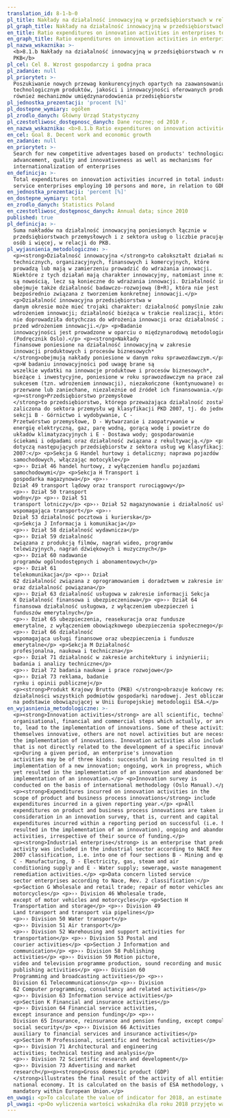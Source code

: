 ```yaml
---
translation_id: 8-1-b-0
pl_title: Nakłady na działalność innowacyjną w przedsiębiorstwach w relacji do PKB
pl_graph_title: Nakłady na działalność innowacyjną w przedsiębiorstwach w relacji do PKB
en_title: Ratio expenditures on innovation activities in enterprises to GDP
en_graph_title: Ratio expenditures on innovation activities in enterprises to GDP
pl_nazwa_wskaznika: >-
  <b>8.1.b Nakłady na działalność innowacyjną w przedsiębiorstwach w relacji do
  PKB</b>
pl_cel: Cel 8. Wzrost gospodarczy i godna praca
pl_zadanie: null
pl_priorytet: >-
  Poszukiwanie nowych przewag konkurencyjnych opartych na zaawansowaniu
  technologicznym produktów, jakości i innowacyjności oferowanych produktów, jak
  również mechanizmów umiędzynarodowienia przedsiębiorstw
pl_jednostka_prezentacji: 'procent [%]'
pl_dostepne_wymiary: ogółem
pl_zrodlo_danych: Główny Urząd Statystyczny
pl_czestotliwosc_dostępnosc_danych: Dane roczne; od 2010 r.
en_nazwa_wskaznika: <b>8.1.b Ratio expenditures on innovation activities in enterprises to GDP</b>
en_cel: Goal 8. Decent work and economic growth
en_zadanie: null
en_priorytet: >-
  Search for new competitive adventages based on products' technological
  advancement, quality and innovativeness as well as mechanisms for
  internationalization of enterprises
en_definicja: >-
  Total expenditures on innovation activities incurred in total industrial and
  service enterprises employing 10 persons and more, in relation to GDP.
en_jednostka_prezentacji: 'percent [%]'
en_dostepne_wymiary: total
en_zrodlo_danych: Statistics Poland
en_czestotliwosc_dostępnosc_danych: Annual data; since 2010
published: true
pl_definicja: >-
  Suma nakładów na działalność innowacyjną poniesionych łącznie w
  przedsiębiorstwach przemysłowych i z sektora usług o liczbie pracujących 10
  osób i więcej, w relacji do PKB.
pl_wyjasnienia_metodologiczne: >-
  <p><strong>Działalność innowacyjna </strong>to całokształt działań naukowych,
  technicznych, organizacyjnych, finansowych i komercyjnych, które
  prowadzą lub mają w zamierzeniu prowadzić do wdrażania innowacji.
  Niektóre z tych działań mają charakter innowacyjny, natomiast inne nie
  są nowością, lecz są konieczne do wdrażania innowacji. Działalność innowacyjna
  obejmuje także działalność badawczo-rozwojową (B+R), która nie jest
  bezpośrednio związana z tworzeniem konkretnej innowacji.</p>
  <p>Działalność innowacyjna przedsiębiorstwa w
  danym okresie może mieć trojaki charakter: działalność pomyślnie zakończona
  wdrożeniem innowacji; działalność bieżąca w trakcie realizacji, która
  nie doprowadziła dotychczas do wdrożenia innowacji oraz działalność zaniechana
  przed wdrożeniem innowacji.</p> <p>Badanie
  innowacyjności jest prowadzone w oparciu o międzynarodową metodologię
  (Podręcznik Oslo).</p> <p><strong>Nakłady
  finansowe poniesione na działalność innowacyjną w zakresie
  innowacji produktowych i procesów biznesowych*
  </strong>obejmują nakłady poniesione w danym roku sprawozdawczym.</p>
  <p>W badaniu innowacyjności pod uwagę brane są
  wszelkie wydatki na innowacje produktowe i procesów biznesowych*,
  bieżące i inwestycyjne, poniesione w roku sprawozdawczym na prace zakończone
  sukcesem (tzn. wdrożeniem innowacji), niezakończone (kontynuowane) oraz
  przerwane lub zaniechane, niezależnie od źródeł ich finansowania.</p>
  <p><strong>Przedsiębiorstwo przemysłowe
  </strong>to przedsiębiorstwo, którego przeważająca działalność została
  zaliczona do sektora przemysłu wg klasyfikacji PKD 2007, tj. do jednej z 4
  sekcji B - Górnictwo i wydobywanie, C -
  Przetwórstwo przemysłowe, D - Wytwarzanie i zaopatrywanie w
  energię elektryczną, gaz, parę wodną, gorącą wodę i powietrze do
  układów klimatyzacyjnych i E - Dostawa wody; gospodarowanie
  ściekami i odpadami oraz działalność związana z rekultywacją.</p> <p>Dane
  dotyczą następujących przedsiębiorstw z sektora usług wg klasyfikacji PKD
  2007:</p> <p>Sekcja G Handel hurtowy i detaliczny; naprawa pojazdów
  samochodowych, włączając motocykle</p>
  <p>›› Dział 46 handel hurtowy, z wyłączeniem handlu pojazdami
  samochodowymi</p> <p>Sekcja H Transport i
  gospodarka magazynowa</p> <p>››
  Dział 49 transport lądowy oraz transport rurociągowy</p>
  <p>›› Dział 50 transport
  wodny</p> <p>›› Dział 51
  transport lotniczy</p> <p>›› Dział 52 magazynowanie i działalność usługowa
  wspomagająca transport</p> <p>››
  Dział 53 działalność pocztowa i kurierska</p> 
  <p>Sekcja J Informacja i komunikacja</p> 
  <p>›› Dział 58 działalność wydawnicza</p>
  <p>›› Dział 59 działalność
  związana z produkcją filmów, nagrań wideo, programów
  telewizyjnych, nagrań dźwiękowych i muzycznych</p>
  <p>›› Dział 60 nadawanie
  programów ogólnodostępnych i abonamentowych</p>
  <p>›› Dział 61
  telekomunikacja</p> <p>›› Dział
  62 działalność związana z oprogramowaniem i doradztwem w zakresie informatyki
  oraz działalność powiązana</p> 
  <p>›› Dział 63 działalność usługowa w zakresie informacji Sekcja
  K Działalność finansowa i ubezpieczeniowa</p> <p>›› Dział 64
  finansowa działalność usługowa, z wyłączeniem ubezpieczeń i
  funduszów emerytalnych</p>
  <p>›› Dział 65 ubezpieczenia, reasekuracja oraz fundusze
  emerytalne, z wyłączeniem obowiązkowego ubezpieczenia społecznego</p>
  <p>›› Dział 66 działalność
  wspomagająca usługi finansowe oraz ubezpieczenia i fundusze
  emerytalne</p> <p>Sekcja M Działalność
  profesjonalna, naukowa i techniczna</p> 
  <p>›› Dział 71 działalność w zakresie architektury i inżynierii;
  badania i analizy techniczne</p> 
  <p>›› Dział 72 badania naukowe i prace rozwojowe</p>
  <p>›› Dział 73 reklama, badanie
  rynku i opinii publicznej</p> 
  <p><strong>Produkt Krajowy Brutto (PKB) </strong>obrazuje końcowy rezultat
  działalności wszystkich podmiotów gospodarki narodowej. Jest obliczany
  na podstawie obowiązującej w Unii Europejskiej metodologii ESA.</p>
en_wyjasnienia_metodologiczne: >-
  <p><strong>Innovation activities</strong> are all scientific, technological,
  organisational, financial and commercial steps which actually, or are intended
  to, lead to the implementation of innovations. Some of these activities are
  themselves innovative, others are not novel activities but are necessary for
  the implementation of innovations. Innovation activities also include R&D
  that is not directly related to the development of a specific innovation.</p>
  <p>During a given period, an enterprise's innovation
  activities may be of three kinds: successful in having resulted in the
  implementation of a new innovation; ongoing, work in progress, which has not
  yet resulted in the implementation of an innovation and abandoned before the
  implementation of an innovation.</p> <p>Innovation survey is
  conducted on the basis of international methodology (Oslo Manual).</p>
  <p><strong>Expenditures incurred on innovation activities in the
  scope of product and business process innovations</strong> include
  expenditures incurred in a given reporting year.</p> <p>All
  expenditures on product and business process innovations are taken into
  consideration in an innovation survey, that is, current and capital
  expenditures incurred within a reporting period on successful (i.e. having
  resulted in the implementation of an innovation), ongoing and abandoned
  activities, irrespective of their source of funding.</p>
  <p><strong>Industrial enterprise</strong> is an enterprise that predominant
  activity was included in the industrial sector according to NACE Rev.2 - PKD
  2007 classification, i.e. into one of four sections B - Mining and quarrying,
  C - Manufacturing, D - Electricity, gas, steam and air
  conditioning supply and E - Water supply; sewerage, waste management and
  remediation activities.</p> <p>Data concern listed service
  sector enterprises according to Nace, Rev. 2 classification:</p>
  <p>Section G Wholesale and retail trade; repair of motor vehicles and
  motorcycles</p> <p>›› Division 46 Wholesale trade,
  except of motor vehicles and motorcycles</p> <p>Section H
  Transportation and storage</p> <p>›› Division 49
  Land transport and transport via pipelines</p>
  <p>›› Division 50 Water transport</p>
  <p>›› Division 51 Air transport</p>
  <p>›› Division 52 Warehousing and support activities for
  transportation</p> <p>›› Division 53 Postal and
  courier activities</p> <p>Section J Information and
  communication</p> <p>›› Division 58 Publishing
  activities</p> <p>›› Division 59 Motion picture,
  video and television programme production, sound recording and music
  publishing activities</p> <p>›› Division 60
  Programming and broadcasting activities</p> <p>››
  Division 61 Telecommunications</p> <p>›› Division
  62 Computer programming, consultancy and related activities</p>
  <p>›› Division 63 Information service activities</p>
  <p>Section K Financial and insurance activities</p>
  <p>›› Division 64 Financial service activities,
  except insurance and pension funding</p> <p>››
  Division 65 Insurance, reinsurance and pension funding, except compulsory
  social security</p> <p>›› Division 66 Activities
  auxiliary to financial services and insurance activities</p>
  <p>Section M Professional, scientific and technical activities</p>
  <p>›› Division 71 Architectural and engineering
  activities; technical testing and analysis</p>
  <p>›› Division 72 Scientific research and development</p>
  <p>›› Division 73 Advertising and market
  research</p><p><strong>Gross domestic product (GDP)
  </strong>illustrates the final result of the activity of all entities of the
  national economy. It is calculated on the basis of ESA methodology, which is
  mandatory within European Union.</p>
en_uwagi: <p>To calculate the value of indicator for 2018, an estimate of GDP was used.</p><p>Until 2018, there were product and process innovations.</p>
pl_uwagi: <p>Do wyliczenia wartości wskaźnika dla roku 2018 przyjęto wartość szacunkową PKB.</p><p>*Do 2018 r obowiązywały innowacje produktowe i procesowe.</p>
---
```

